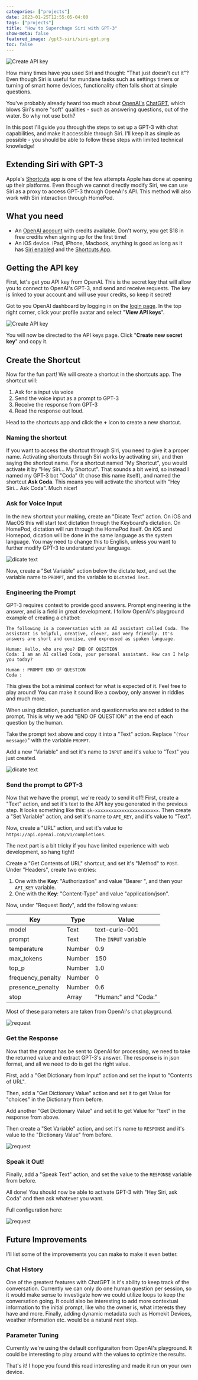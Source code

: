 ```yaml
---
categories: ["projects"]
date: 2023-01-25T12:55:05-04:00
tags: ["projects"]
title: "How to Superchage Siri with GPT-3"
show-meta: false
featured_image: /gpt3-siri/siri-gpt.png
toc: false
---
```


![Create API key](/gpt3-siri/siri-gpt.png)

How many times have you used Siri and thought: "That just doesn't cut it"? Even though Siri is useful for mundane tasks such as settings timers or turning of smart home devices, functionality often falls short at simple questions.

You've probably already heard too much about [OpenAI's](https://openai.com) [ChatGPT](http://chat.openai.com), which blows Siri's more "soft" qualities - such as answering questions, out of the water. So why not use both?

In this post I'll guide you through the steps to set up a GPT-3 with chat capabilities, and make it accessible through Siri. I'll keep it as simple as possible - you should be able to follow these steps with limited technical knowledge!

## Extending Siri with GPT-3

Apple's [Shortcuts](https://support.apple.com/en-gb/guide/shortcuts/welcome/ios) app is one of the few attempts Apple has done at opening up their platforms. Even though we cannot directly modify Siri, we can use Siri as a proxy to access GPT-3 through OpenAI's API. This method will also work with Siri interaction through HomePod.

## What you need

* An [OpenAI account](https://openai.com/login) with credits available. Don't worry, you get $18 in free credits when signing up for the first time!
* An iOS device. iPad, iPhone, Macbook, anything is good as long as it has [Siri enabled](https://support.apple.com/en-gb/guide/iphone/iph83aad8922/ios) and the [Shortcuts App](https://apps.apple.com/us/app/shortcuts/id915249334).

## Getting the API key

First, let's get you API key from OpenAI. This is the secret key that will allow you to connect to OpenAI's GPT-3, and send and receive requests. The key is linked to your account and will use your credits, so keep it secret!

Got to you OpenAI dashboard by logging in on the [login page](https://openai.com/login). In the top right corner, click your profile avatar and select "**View API keys**".

![Create API key](/gpt3-siri/api-key-menu.png)

You will now be directed to the API keys page. Click "**Create new secret key**" and copy it.

## Create the Shortcut

Now for the fun part! We will create a shortcut in the shortcuts app. The shortcut will:

1. Ask for a input via voice
2. Send the voice input as a prompt to GPT-3
3. Receive the response from GPT-3
4. Read the response out loud.

Head to the shortcuts app and click the **+** icon to create a new shortcut.

### Naming the shortcut

If you want to access the shortcut through Siri, you need to give it a proper name. Activating shortcuts through Siri works by activating siri, and then saying the shortcut name. For a shortcut named "My Shortcut", you would activate it by "Hey Siri... My Shortcut". That sounds a bit weird, so instead I named my GPT-3 bot "Coda" (It chose this name itself), and named the shortcut **Ask Coda**. This means you will activate the shortcut with "Hey Siri... Ask Coda". Much nicer!

### Ask for Voice Input

In the new shortcut your making, create an "Dicate Text" action. On iOS and MacOS this will start text dictation through the Keyboard's dictation. On HomePod, dictation will run through the HomePod itself. On iOS and Homepod, dication will be done in the same language as the system language. You may need to change this to English, unless you want to further modify GPT-3 to understand your language.

![dicate text](/gpt3-siri/dictate-text.png)

Now, create a "Set Variable" action below the dictate text, and set the variable name to `PROMPT`, and the variable to `Dictated Text`.

### Engineering the Prompt

GPT-3 requires context to provide good answers. Prompt engineering is the answer, and is a field in great development. I follow OpenAI's playground example of creating a chatbot:

```
The following is a conversation with an AI assistant called Coda. The assistant is helpful, creative, clever, and very friendly. It's answers are short and concise, end expressed as spoken language.

Human: Hello, who are you? END OF QUESTION
Coda: I am an AI called Coda, your personal assistant. How can I help you today?

Human : PROMPT END OF QUESTION
Coda :
```

This gives the bot a minimal context for what is expected of it. Feel free to play around! You can make it sound like a cowboy, only answer in riddles and much more.

When using dictation, punctuation and questionmarks are not added to the prompt. This is why we add "END OF QUESTION" at the end of each question by the human.

Take the prompt text above and copy it into a "Text" action. Replace "`(Your message)`" with the variable `PROMPT`.

Add a new "Variable" and set it's name to `INPUT` and it's value to "Text" you just created.

![dicate text](/gpt3-siri/prompt-engineering.png)

### Send the prompt to GPT-3

Now that we have the prompt, we're ready to send it off! First, create a "Text" action, and set it's text to the API key you generated in the previous step. It looks something like this: `sk-xxxxxxxxxxxxxxxxxxxxxxxx`. Then create a "Set Variable" action, and set it's name to `API_KEY`, and it's value to "Text".

Now, create a "URL" action, and set it's value to `https://api.openai.com/v1/completions`.

The next part is a bit tricky if you have limited experience with web development, so hang tight!

Create a "Get Contents of URL" shortcut, and set it's "Method" to `POST`. Under "Headers", create two entries:

1. One with the **Key**: "Authorization" and value "Bearer ", and then your `API_KEY` variable.
2. One with the **Key**: "Content-Type" and value "application/json".

Now, under "Request Body", add the following values:

| Key         | Type     | Value |
|--------------|-----------|------------|
| model | Text      | text-curie-001        |
| prompt      | Text | The `INPUT` variable      |
| temperature      | Number | 0.9     |
| max_tokens      | Number | 150      |
| top_p      | Number | 1.0      |
| frequency_penalty      | Number | 0      |
| presence_penalty      | Number | 0.6      |
| stop      | Array | "Human:" and "Coda:"      |

Most of these parameters are taken from OpenAI's chat playground.

![request](/gpt3-siri/request.png)

### Get the Response

Now that the prompt has be sent to OpenAI for processing, we need to take the returned value and extract GPT-3's answer. The response is in json format, and all we need to do is get the right value.

First, add a "Get Dictionary from Input" action and set the input to "Contents of URL".

Then, add a "Get Dictionary Value" action and set it to get Value for "choices" in the Dictionary from before.

Add another "Get Dictionary Value" and set it to get Value for "text" in the response from above.

Then create a "Set Variable" action, and set it's name to `RESPONSE` and it's value to the "Dictionary Value" from before.

![request](/gpt3-siri/extract.png)


### Speak it Out!

Finally, add a "Speak Text" action, and set the value to the `RESPONSE` variable from before.

All done! You should now be able to activate GPT-3 with "Hey Siri, ask Coda" and then ask whatever you want.

Full configuration here:

![request](/gpt3-siri/full-config.png)

## Future Improvements

I'll list some of the improvements you can make to make it even better.

### Chat History

One of the greatest features with ChatGPT is it's ability to keep track of the conversation. Currently we can only do one human question per session, so it would make sense to investigate how we could utilize loops to keep the conversation going. It could also be interesting to add more contextual information to the initial prompt, like who the owner is, what interests they have and more. Finally, adding dynamic metadata such as Homekit Devices, weather information etc. would be a natural next step.

### Parameter Tuning

Currently we're using the default configuraiton from OpenAI's playground. It could be interesting to play around with the values to optimize the results.

That's it! I hope you found this read interesting and made it run on your own device.